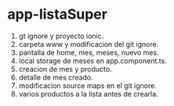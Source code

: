 # app-listaSuper

1. gt ignore y proyecto ionic.
2. carpeta www y modificacion del git ignore.
3. pantalla de home, mes, meses, nuevo mes.
4. local storage de meses en app.component.ts.
5. creacion de mes y producto.
6. detalle de mes creado.
7. modificacion source maps en el git ignore.
8. varios productos a la lista antes de crearla.